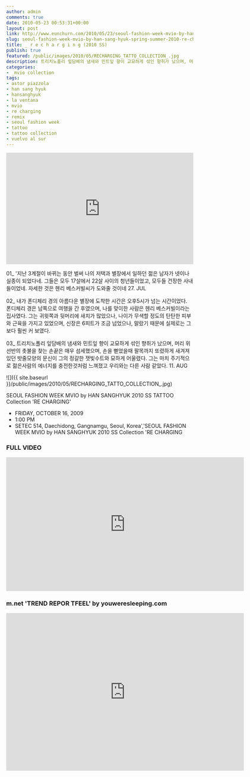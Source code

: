 ```yaml
---
author: admin
comments: true
date: 2010-05-23 00:53:31+00:00
layout: post
link: http://www.eunchurn.com/2010/05/23/seoul-fashion-week-mvio-by-han-sang-hyuk-spring-summer-2010-re-charging/
slug: seoul-fashion-week-mvio-by-han-sang-hyuk-spring-summer-2010-re-charging
title: _ r e c h a r g i n g (2010 SS)
publish: true
featured: /public/images/2010/05/RECHARGING_TATTO_COLLECTION_.jpg
description: 트리치노폴리 잎담배의 냄새와 민트잎 향이 교묘하게 섞인 향취가 났으며, 머리 위 선반의 촛불을 찾는 손끝은 매우 섬세했으며, 손을 뻗었을때 팔목까지 또렸하게 새겨져 있던 밧줄모양의 문신이 그의 정갈한 잿빛수트와 묘하게 어울렸다. 그는 마치 주기적으로 젊은사람의 에너지를 충전한것처럼 느껴졌고 우리와는 다른 사람 같았다.
categories:
- _mvio collection
tags:
- astor piazzola
- han sang hyuk
- hansanghyuk
- la ventana
- mvio
- re charging
- remix
- seoul fashion week
- tattoo
- tattoo collection
- vuelvo al sur
---
```

<iframe width="100%" height="300" scrolling="no" frameborder="no" src="https://w.soundcloud.com/player/?url=https%3A//api.soundcloud.com/tracks/1260248&amp;color=%23ff5500&amp;auto_play=false&amp;hide_related=false&amp;show_comments=true&amp;show_user=true&amp;show_reposts=false&amp;show_teaser=true&amp;visual=true"></iframe>


01_ '지난 3계절이 바뀌는 동안 벌써 나의 저택과 별장에서 일하던 젊은 남자가 넷이나 실종이 되었다네. 그들은 모두 17살에서 22살 사이의 청년들이었고, 모두들 건장한 사내들이었네. 자세한 것은 헨리 베스커빌씨가 도와줄 것이네 27. JUL

02_ 내가 폰디체리 경의 아름다운 별장에 도착한 시간은 오후5시가 넘는 시간이었다.
폰디체리 경은 남쪽으로 여행을 간 후였으며, 나를 맞이한 사람은 헨리 베스커빌이라는 집사였다. 그는 귀윗쪽과 뒷머리에 새치가 많았으나, 나이가 무색할 정도의 탄탄한 피부와 근육을 가지고 있었으며, 신장은 6피트가 조금 넘었으나, 말랐기 때문에 실제로는 그보다 훨씬 커 보였다.

03_ 트리치노폴리 잎담배의 냄새와 민트잎 향이 교묘하게 섞인 향취가 났으며, 머리 위 선반의 촛불을 찾는 손끝은 매우 섬세했으며, 손을 뻗었을때 팔목까지 또렸하게 새겨져 있던 밧줄모양의 문신이 그의 정갈한 잿빛수트와 묘하게 어울렸다. 그는 마치 주기적으로 젊은사람의 에너지를 충전한것처럼 느껴졌고 우리와는 다른 사람 같았다. 11. AUG

![]({{ site.baseurl }}/public/images/2010/05/RECHARGING_TATTO_COLLECTION_.jpg)

SEOUL FASHION WEEK MVIO by HAN SANGHYUK 2010 SS TATTOO Collection 'RE CHARGING'

- FRIDAY, OCTOBER 16, 2009
- 1:00 PM
- SETEC 514, Daechidong, Gangnamgu, Seoul, Korea','SEOUL FASHION WEEK MVIO by HAN SANGHYUK 2010 SS Collection 'RE CHARGING

### FULL VIDEO
<iframe src="https://player.vimeo.com/video/10650004" width="640" height="360" frameborder="0" webkitallowfullscreen mozallowfullscreen allowfullscreen></iframe>

### m.net 'TREND REPOR TFEEL' by youweresleeping.com

<iframe src="https://player.vimeo.com/video/11520075" width="640" height="424" frameborder="0" webkitallowfullscreen mozallowfullscreen allowfullscreen></iframe>
